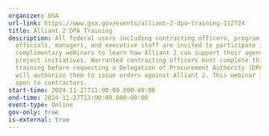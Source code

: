 ```yaml
---
organizer: GSA
url-link: https://www.gsa.gov/events/alliant-2-dpa-training-112724
title: Alliant 2 DPA Training
description: All federal users including contracting officers, program office
  officials, managers, and executive staff are invited to participate in these
  complimentary webinars to learn how Alliant 2 can support their agency IT
  project initiatives. Warranted contracting officers must complete this
  training before requesting a Delegation of Procurement Authority (DPA), which
  will authorize them to issue orders against Alliant 2. This webinar is not
  open to contractors.
start-time: 2024-11-27T11:00:00.000-00:00
end-time: 2024-11-27T13:00:00.000-00:00
event-type: Online
gov-only: true
is-external: true
---
```

